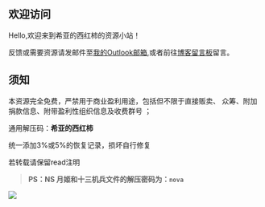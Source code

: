 ## 欢迎访问

Hello,欢迎来到希亚的西红柿的资源小站！

反馈或需要资源请发邮件至[我的Outlook邮箱](mailto:nova2319427728@outlook.com),或者前往[博客留言板](https://refrain.cf/comments/)留言。

## 须知

本资源完全免费，严禁用于商业盈利用途，包括但不限于直接贩卖、 众筹、附加捐款信息、附带盈利性组织信息及收费群号 ；

通用解压码：**希亚的西红柿**

统一添加3%或5%的恢复记录，损坏自行修复

若转载请保留read注明

> **PS：NS 月姬和十三机兵文件的解压密码为：`nova`**

![](https://noa.nova1751.tk/api/raw/?path=/%E5%9B%BE%E5%BA%8A/%E9%9B%AA%E9%9B%AA%E9%9B%AAcg%E5%8C%85/sdcg/ep3/sd_h04/sd_h04a.png)




